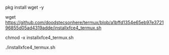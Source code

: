 pkg install wget -y

wget https://github.com/doodstecsonhere/termux/blob/a1bffd1354e65eb97e372196855d05ad4319adde/installxfce4_termux.sh

chmod -x installxfce4_termux.sh

./installxfce4_termux.sh
